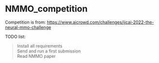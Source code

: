 # NMMO_competition

Competition is from: https://www.aicrowd.com/challenges/ijcai-2022-the-neural-mmo-challenge

TODO list:<br/>
>Install all requirements<br/>
>Send and run a first submission<br/>
>Read NMMO paper<br/>
>

